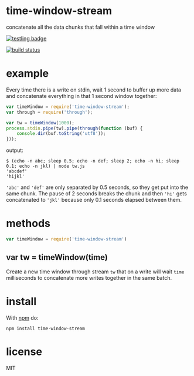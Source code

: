 # time-window-stream

concatenate all the data chunks that fall within a time window

[![testling badge](https://ci.testling.com/substack/time-window-stream.png)](https://ci.testling.com/substack/time-window-stream)

[![build status](https://secure.travis-ci.org/substack/time-window-stream.png)](http://travis-ci.org/substack/time-window-stream)

# example

Every time there is a write on stdin, wait 1 second to buffer up more data and
concatenate everything in that 1 second window together:

``` js
var timeWindow = require('time-window-stream');
var through = require('through');

var tw = timeWindow(1000);
process.stdin.pipe(tw).pipe(through(function (buf) {
    console.dir(buf.toString('utf8'));
}));
```

output:

```
$ (echo -n abc; sleep 0.5; echo -n def; sleep 2; echo -n hi; sleep 0.1; echo -n jkl) | node tw.js
'abcdef'
'hijkl'
```

`'abc'` and `'def'` are only separated by 0.5 seconds, so they get put into the
same chunk. The pause of 2 seconds breaks the chunk and then `'hi'` gets
concatenated to `'jkl'` because only 0.1 seconds elapsed between them.

# methods

``` js
var timeWindow = require('time-window-stream')
```

## var tw = timeWindow(time)

Create a new time window through stream `tw` that on a write will wait `time`
milliseconds to concatenate more writes together in the same batch.

# install

With [npm](https://npmjs.org) do:

```
npm install time-window-stream
```

# license

MIT
